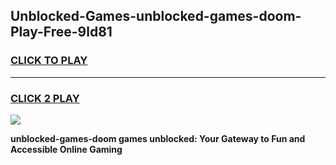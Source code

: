 
## Unblocked-Games-unblocked-games-doom-Play-Free-9ld81
<h3>
<a href="https://premium76.site?title=unblocked-games-doom&ref=18A1">CLICK TO PLAY</a></h3>
<hr>

<h3>
<a href="https://premium76.site?title=unblocked-games-doom&ref=18A1">CLICK 2 PLAY</a>
  
</h3>

<a href="https://premium76.site?title=unblocked-games-doom&ref=18A1"><img src="https://clearcache.store/games.png"></a>


**unblocked-games-doom games unblocked: Your Gateway to Fun and Accessible Online Gaming**
